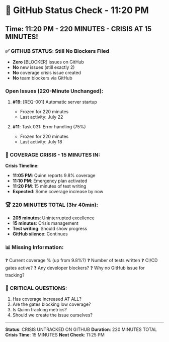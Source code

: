 # 🐙 GitHub Status Check - 11:20 PM

## Time: 11:20 PM - 220 MINUTES - CRISIS AT 15 MINUTES!

### ✅ GITHUB STATUS: Still No Blockers Filed
- **Zero** [BLOCKER] issues on GitHub
- **No** new issues (still exactly 2)
- **No** coverage crisis issue created
- **No** team blockers via GitHub

### Open Issues (220-Minute Unchanged):
1. **#19**: [REQ-001] Automatic server startup
   - Frozen for 220 minutes
   - Last activity: July 22
   
2. **#11**: Task 031: Error handling (75%)
   - Frozen for 220 minutes
   - Last activity: July 18

### 🚨 COVERAGE CRISIS - 15 MINUTES IN:
**Crisis Timeline:**
- **11:05 PM**: Quinn reports 9.8% coverage
- **11:10 PM**: Emergency plan activated
- **11:20 PM**: 15 minutes of test writing
- **Expected**: Some coverage increase by now

### 🏆 220 MINUTES TOTAL (3hr 40min):
- **205 minutes**: Uninterrupted excellence
- **15 minutes**: Crisis management
- **Test writing**: Should show progress
- **GitHub silence**: Continues

### 📊 Missing Information:
❓ Current coverage % (up from 9.8%?)
❓ Number of tests written
❓ CI/CD gates active?
❓ Any developer blockers?
❓ Why no GitHub issue for tracking?

### 🎯 CRITICAL QUESTIONS:
1. Has coverage increased AT ALL?
2. Are the gates blocking low coverage?
3. Is Quinn tracking metrics?
4. Should we create the issue ourselves?

---
**Status**: CRISIS UNTRACKED ON GITHUB
**Duration**: 220 MINUTES TOTAL
**Crisis Time**: 15 MINUTES
**Next Check**: 11:25 PM